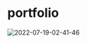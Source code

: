 # portfolio

![2022-07-19-02-41-46](https://user-images.githubusercontent.com/52190352/179695240-7595a3b1-2a72-4b2d-b79b-d19c6416e367.gif)

